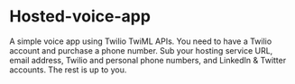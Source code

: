 # Hosted-voice-app
A simple voice app using Twilio TwiML APIs.
You need to have a Twilio account and purchase a phone number.
Sub your hosting service URL, email address, Twilio and personal phone numbers, and LinkedIn & Twitter accounts.
The rest is up to you.
